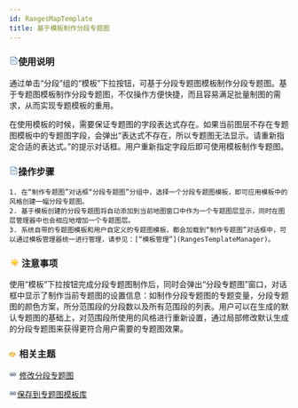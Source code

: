 ```yaml
---
id: RangesMapTemplate
title: 基于模板制作分段专题图
---
```

### ![](../../img/read.gif)使用说明

通过单击“分段”组的“模板”下拉按钮，可基于分段专题图模板制作分段专题图。基于专题图模板制作分段专题图，不仅操作方便快捷，而且容易满足批量制图的需求，从而实现专题模板的重用。

在使用模板的时候，需要保证专题图的字段表达式存在。如果当前图层不存在专题图模板中的专题图字段，会弹出“表达式不存在，所以专题图无法显示。请重新指定合适的表达式。”的提示对话框。用户重新指定字段后即可使用模板制作专题图。

### ![](../../img/read.gif)操作步骤

    1. 在“制作专题图”对话框“分段专题图”分组中，选择一个分段专题图模板，即可应用模板中的风格创建一幅分段专题图。
    2. 基于模板创建的分段专题图将自动添加到当前地图窗口中作为一个专题图层显示，同时在图层管理器中也会相应地增加一个专题图层。
    3. 系统自带的专题图模板和用户自定义的专题图模板，都会加载到“制作专题图”对话框中，可以通过模板管理器统一进行管理，请参见：[“模板管理”](RangesTemplateManager)。

### ![](../../img/note.png)注意事项

使用“模板”下拉按钮完成分段专题图制作后，同时会弹出“分段专题图”窗口，对话框中显示了制作当前专题图的设置信息：如制作分段专题图的专题变量，分段专题图的颜色方案，所分范围段的分段数以及所有范围段的列表。用户可以在生成的默认专题图的基础上，对范围段所使用的风格进行重新设置，通过局部修改默认生成的分段专题图来获得更符合用户需要的专题图效果。

### ![](../../img/seealso.png) 相关主题

![](../../img/smalltitle.png) [修改分段专题图](RangesMapGroupDia)

![](../../img/smalltitle.png)[保存到专题图模板库](../Methods/VURTheme2_SaveThemeTempl)
